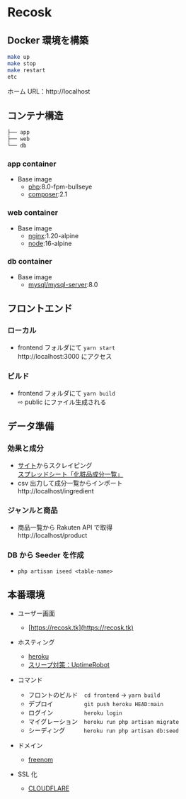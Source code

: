 # Recosk

## Docker 環境を構築

```bash
make up
make stop
make restart
etc
```

ホーム URL：http://localhost

## コンテナ構造

```bash
├── app
├── web
└── db
```

### app container

-   Base image
    -   [php](https://hub.docker.com/_/php):8.0-fpm-bullseye
    -   [composer](https://hub.docker.com/_/composer):2.1

### web container

-   Base image
    -   [nginx](https://hub.docker.com/_/nginx):1.20-alpine
    -   [node](https://hub.docker.com/_/node):16-alpine

### db container

-   Base image
    -   [mysql/mysql-server](https://hub.docker.com/r/mysql/mysql-server):8.0

## フロントエンド

### ローカル

-   frontend フォルダにて `yarn start`  
    http://localhost:3000 にアクセス

### ビルド

-   frontend フォルダにて `yarn build`  
    ⇨ public にファイル生成される

## データ準備

### 効果と成分

-   [サイト](https://liruu.jp/ingredients/)からスクレイピング  
    [スプレッドシート「化粧品成分一覧」](https://docs.google.com/spreadsheets/d/1KvcgP5QfpR3PxW7kzyUeMIP1WJ7lY35aNQ1QduyJIkA/edit#gid=0)
-   csv 出力して成分一覧からインポート  
    http://localhost/ingredient

### ジャンルと商品

-   商品一覧から Rakuten API で取得  
    http://localhost/product

### DB から Seeder を作成

-   `php artisan iseed <table-name>`

## 本番環境
- ユーザー画面  
    - [https://recosk.tk](https://recosk.tk)

-   ホスティング
    -   [heroku](https://dashboard.heroku.com/apps/recosk)
    -   [スリープ対策：UptimeRobot](https://uptimerobot.com/dashboard#mainDashboard)
-   コマンド
    -   フロントのビルド　`cd frontend` → `yarn build`
    -   デプロイ　　　　　`git push heroku HEAD:main`
    -   ログイン　　　　　`heroku login`
    -   マイグレーション　`heroku run php artisan migrate`
    -   シーディング　　　`heroku run php artisan db:seed`
-   ドメイン
    -   [freenom](https://my.freenom.com/clientarea.php?action=domains)
-   SSL 化
    -   [CLOUDFLARE](https://dash.cloudflare.com/9587da9b35449514f8ac93d2a9857a8f/recosk.tk)

